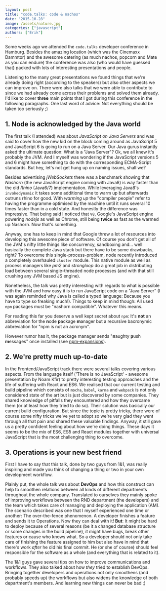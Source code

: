 ```yaml
---
layout: post
title: "code.talks: code & nachos"
date: "2015-10-28"
image: /assets/nature.jpg
categories: ["javascript"]
authors: ["Erik"]
---
```

Some weeks ago we attended the `code.talks` developer conference in Hamburg.
Besides the amazing location (which was the Cinemaxx Dammtor) and the awesome catering (as much nachos, popcorn and Mate as you can endure) the conference was also (who would have guessed that) packed with lots of interesting presentations and people.

Listening to the many great presentations we found things that we're already doing right (according to the speakers) but also other aspects we can improve on.
There were also talks that we were able to contribute to since we had already come across their problems and solved them already.
I'd like to cover **three** main points that I got during this conference in the following paragraphs.
One last word of advice: Not everything should be taken too seriously ;)

## 1. Node is acknowledged by the Java world

The first talk (I attended) was about *JavaScript on Java Servers* and was said to cover how the new kid on the block coming around as JavaScript 5 and JavaScript 6 is going to run on a Java Server.
Our Java gurus instantly asked the ultimate question: What is a "Java Server"?
Ok, we all knew it's probably the JVM.
And I myself was wondering if the JavaScript versions 5 and 6 might have something to do with the corresponding ECMA-Script standards.
But hey, let's not get hung up on naming issues, shall we?

Besides advertising *jWebSockets* there was a benchmark showing that *Nashorn* (the new JavaScript engine coming with Java8) is way faster than the old *Rhino* (Java6/7) implementation.
While leveraging Java8's `invokedynamic` it takes some additional time to warm up but afterwards outruns rhino for good.
With *warming up* the "compiler people" refer to having the programme optimised by the machine until it runs several 10 times faster than in a cold state.
And honestly the difference was impressive.
That being said I noticed that `V8`, Google's JavaScript engine powering *nodejs* as well as Chrome, still being **twice** as fast as the warmed up Nashorn.
Now that's something.

Anyway, one has to keep in mind that Google threw a lot of resources into developing this awesome piece of software.
Of course you don't get all of the JVM's nifty little things like concurrency, sandboxing and... well basically the complete Java stack but there have to be some drawbacks, right?
To overcome this single-process-problem, node recently introduced a completely overhauled `cluster` module.
This native module as well as process managers like *pm2* and *strongloop* do a great job in distributing load between several single-threaded node processes (and with that still crushing any JVM based JS engine).

Nonetheless, the talk was pretty interesting with regards to what is possible with the JVM and how easy it is to run JavaScript code on a "Java Server" (I was again reminded why Java is called a typed language: Because you have to type so freaking much!).
Things to keep in mind though: All used `npm` packages must be "nashorn compatible".
Whatever this means.

For reading this far you deserve a well kept secret about `npm`: It's **not** an abbreviation for the **n**ode **p**ackage **m**anager but a recursive bacronymic abbreviation for "npm is not an acronym".

However rumor has it, the package manager sends "**n**aughty **p**ush **m**essages" once installed (see [npm-expansions](https://github.com/npm/npm-expansions)).

## 2. We're pretty much up-to-date

In the Frontend/JavaScript track there were several talks covering various aspects.
From the language itself ('There is no JavaScript' - awesome presentation by Noam Kfir) to pretty interesting testing approaches and the life of suffering with React and ES6.
We realised that our current testing and build pipeline which consists of `mocha`, `babel`, `karma` and `webpack` is not only considered state of the art but is just discovered by some companies.
They shared knowledge of pitfalls they encountered and how they overcame them (or at least how they tried to do so).
Their solution was basically our current build configuration.
But since the topic is pretty tricky, there were of course some nifty tricks we've yet to adopt so we're very glad they went through all that pain and shared these valuable findings.
Anyway, it still gave us a pretty confident feeling about how we're doing things.
These days it seems to be the mix of ES6, ES5 and React modules together with universal JavaScript that is the most challenging thing to overcome.

## 3. Operations is your new best friend

First I have to say that this talk, done by two guys from 1&1, was really inspiring and made you think of changing a thing or two in your own development workflow.

Plainly put, the whole talk was about **DevOps** and how this construct can help to smoothen relations between all kinds of different departments throughout the whole company.
Translated to ourselves they mainly spoke of improving workflows between the RND department (the developers) and the team which takes care of managing and deploying the application (AM).
The scenario described was one that I myself experienced one time or another: The over-the-fence phenomenon.
A developer finishes a feature and sends it to Operations.
Now they can deal with it!
**But**: It might be hard to deploy because of several reasons (be it a changed database structure or some changes in the build pipeline), it might have bugs, break other features or cause who knows what.
So a developer should not only take care of finishing the feature assigned to him but also have in mind that there's work *after* he did his final commit.
He (or she of course) should feel responsible for the software as a whole (and everything that is related to it).

The 1&1 guys gave several tips on how to improve communications and workflows. They also talked about how *they* tried to establish DevOps.
Bringing together developers and operations not only smoothens (and probably speeds up) the workflows but also widens the knowledge of both department's members.
And learning new things can never be bad ;)
